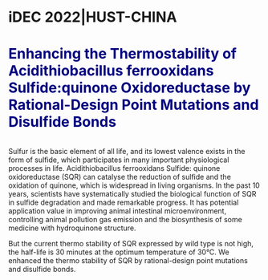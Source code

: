 # iDEC 2022|HUST-CHINA

<h1><font color=navy>Enhancing the Thermostability of Acidithiobacillus ferrooxidans Sulfide:quinone Oxidoreductase by Rational-Design Point Mutations and Disulfide Bonds</font></h1>

<center><img scr='./img/SQR.gif'></center>

Sulfur is the basic element of all life, and its lowest valence exists in the form of sulfide, which participates in many important physiological processes in life. Acidithiobacillus ferrooxidans Sulfide: quinone oxidoreductase (SQR) can catalyse the reduction of sulfide and the oxidation of quinone, which is widespread in living organisms. In the past 10 years, scientists have systematically studied the biological function of SQR in sulfide degradation and made remarkable progress. It has potential application value in improving animal intestinal microenvironment, controlling animal pollution gas emission and the biosynthesis of some medicine with hydroquinone structure.

But the current thermo stability of SQR expressed by wild type is not high, the half-life is 30 minutes at the optimum temperature of 30°C. We enhanced the thermo stability of SQR by rational-design point mutations and disulfide bonds.

 